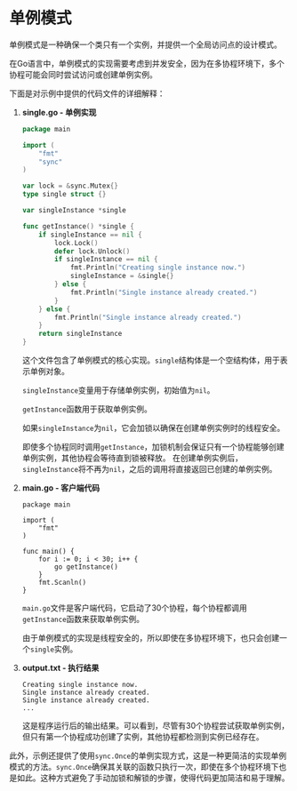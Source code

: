 # 单例模式

单例模式是一种确保一个类只有一个实例，并提供一个全局访问点的设计模式。

在Go语言中，单例模式的实现需要考虑到并发安全，因为在多协程环境下，多个协程可能会同时尝试访问或创建单例实例。

下面是对示例中提供的代码文件的详细解释：

1. **single.go - 单例实现**

   ```go
   package main
   
   import (
       "fmt"
       "sync"
   )
   
   var lock = &sync.Mutex{}
   type single struct {}
   
   var singleInstance *single
   
   func getInstance() *single {
       if singleInstance == nil {
           lock.Lock()
           defer lock.Unlock()
           if singleInstance == nil {
               fmt.Println("Creating single instance now.")
               singleInstance = &single{}
           } else {
               fmt.Println("Single instance already created.")
           }
       } else {
           fmt.Println("Single instance already created.")
       }
       return singleInstance
   }
   ```

   这个文件包含了单例模式的核心实现。`single`结构体是一个空结构体，用于表示单例对象。

   `singleInstance`变量用于存储单例实例，初始值为`nil`。

   `getInstance`函数用于获取单例实例。

   如果`singleInstance`为`nil`，它会加锁以确保在创建单例实例时的线程安全。

   即使多个协程同时调用`getInstance`，加锁机制会保证只有一个协程能够创建单例实例，其他协程会等待直到锁被释放。 在创建单例实例后，`singleInstance`将不再为`nil`，之后的调用将直接返回已创建的单例实例。

2. **main.go - 客户端代码**

   ```
   package main
   
   import (
       "fmt"
   )
   
   func main() {
       for i := 0; i < 30; i++ {
           go getInstance()
       }
       fmt.Scanln()
   }
   ```

   `main.go`文件是客户端代码，它启动了30个协程，每个协程都调用`getInstance`函数来获取单例实例。

   由于单例模式的实现是线程安全的，所以即使在多协程环境下，也只会创建一个`single`实例。

3. **output.txt - 执行结果**

   ```
   Creating single instance now.
   Single instance already created.
   Single instance already created.
   ...
   ```

   这是程序运行后的输出结果。可以看到，尽管有30个协程尝试获取单例实例，但只有第一个协程成功创建了实例，其他协程都检测到实例已经存在。

此外，示例还提供了使用`sync.Once`的单例实现方式，这是一种更简洁的实现单例模式的方法。`sync.Once`确保其关联的函数只执行一次，即使在多个协程环境下也是如此。这种方式避免了手动加锁和解锁的步骤，使得代码更加简洁和易于理解。
